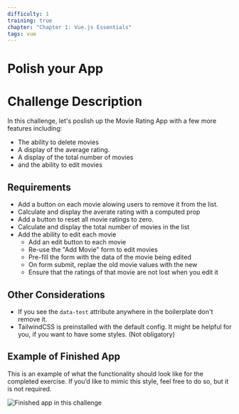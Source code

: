 ```yaml
---
difficulty: 1
training: true
chapter: "Chapter 1: Vue.js Essentials"
tags: vue
---
```


# Polish your App

# Challenge Description
In this challenge, let's poslish up the Movie Rating App with a few more features including:
- The ability to delete movies
- A display of the average rating.
- A display of the total number of movies
- and the ability to edit movies

## Requirements
- Add a button on each movie alowing users to remove it from the list. 
- Calculate and display the averate rating with a computed prop
- Add a button to reset all movie ratings to zero.
- Calculate and display the total number of movies in the list
- Add the ability to edit each movie
  - Add an edit button to each movie 
  - Re-use the "Add Movie" form to edit movies
  - Pre-fill the form with the data of the movie being edited
  - On form submit, replae the old movie values with the new
  - Ensure that the ratings of that movie are not lost when you edit it

## Other Considerations

- If you see the `data-test` attribute anywhere in the boilerplate don't remove it.
- TailwindCSS is preinstalled with the default config. It might be helpful for you, if you want to have some styles. (Not obligatory)

## Example of Finished App

This is an example of what the functionality should look like for the completed exercise. If you’d like to mimic this style, feel free to do so, but it is not required.

![Finished app in this challenge](https://i.imgur.com/FwQdY32.gif)

